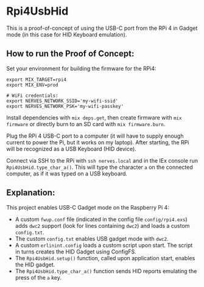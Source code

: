 # Rpi4UsbHid

This is a proof-of-concept of using the USB-C port from the RPi 4 in Gadget mode
(in this case for HID Keyboard emulation).

## How to run the Proof of Concept:

Set your environment for building the firmware for the RPi4:

```
export MIX_TARGET=rpi4
export MIX_ENV=prod

# WiFi credentials:
export NERVES_NETWORK_SSID='my-wifi-ssid'
export NERVES_NETWORK_PSK='my-wifi-passkey'
```

Install dependencies with `mix deps.get`, then create firmware with `mix
firmware` or directly burn to an SD card with `mix firmware.burn`.

Plug the RPi 4 USB-C port to a computer (it will have to supply enough current
to power the Pi, but it works on my laptop). After starting, the RPi will be
recognized as a USB Keyboard (HID device).

Connect via SSH to the RPi with `ssh nerves.local` and in the IEx console run
`Rpi4UsbHid.type_char_a()`. This will type the character `a` on the connected
computer, as if it was typed on a USB keyboard.

## Explanation:

This project enables USB-C Gadget mode on the Raspberry Pi 4:

  - A custom `fwup.conf` file (indicated in the config file `config/rpi4.exs`)
    adds `dwc2` support (look for lines containing `dwc2`) and loads a custom
    `config.txt`.
  - The custom `config.txt` enables USB gadget mode with `dwc2`.
  - A custom `erlinint.config` loads a custom script upon start. The script in
    turns creates the HID Gadget using ConfigFS.
  - The `Rpi4UsbHid.setup()` function, called upon application start, enables
    the HID gadget.
  - The `Rpi4UsbHid.type_char_a()` function sends HID reports emulating the
    press of the `a` key.
